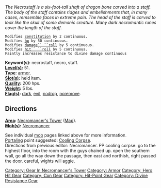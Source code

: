*The Necrostaff is a six-foot-tall shaft of dragon bone carved into a
staff. The body of the staff contains ridges and embelishments that, in
many cases, remsemble faces in extreme pain. The head of the staff is
carved to look like the skull of some demonic creature. Many dark
necromantic runes cover the length of the staff.*

`Modifies `[`constitution`](Constitution.md "wikilink")` by 2 continuous.`  
`Modifies `[`hp`](Hit_Points.md "wikilink")` by 50 continuous.`  
`Modifies `[`damage`` ``roll`](Damage_Roll.md "wikilink")` by 5 continuous.`  
`Modifies `[`hit`` ``roll`](Hit_Roll.md "wikilink")` by 5 continuous.`  
`Faintly increases resistance to divine damage continuous`

**Keyword(s):** necrostaff, necro, staff.  
**[Level(s)](Object_Level.md "wikilink"):** 51.  
**[Type](:Category:_Object_Types.md "wikilink"):**
[armor](:Category:_Armor.md "wikilink").  
**[Slot(s)](Object_Slots.md "wikilink"):** held item.  
**[Quality](Object_Quality.md "wikilink"):** 200 hps.  
**[Weight](Object_Weight.md "wikilink"):** 5 lbs.  
**[Flag(s)](:Category:_Object_Flags.md "wikilink"):**
[dark](Dark_Flag.md "wikilink"), [evil](Evil_Flag.md "wikilink"),
[nodrop](NoDrop_Flag.md "wikilink"),
[noremove](NoRemove_Flag.md "wikilink").  

## Directions

**[Area](:Category:_Areas.md "wikilink"):** [Necromancer's
Tower](:Category:_Necromancer's_Tower.md "wikilink")
([Map](Necromancer's_Tower_Map.md "wikilink")).  
**[Mob(s)](:Category:_Mobs.md "wikilink"):**
[Necromancer](Necromancer.md "wikilink")

See individual [mob](:Category:_Mobs.md "wikilink") pages linked above
for more information.  
[Portaling](Portal.md "wikilink") point suggested: [Cooling
Corpse](Cooling_Corpse.md "wikilink").  
Directions from previous editor: Necromancer. PP cooling corpse. go to
the highest floor, into the room with the guys chained up. open the
southern wall, go all the way down the passage, then east and northish,
right passed the door. careful, wights will aggie.

[Category: Gear In Necromancer's
Tower](Category:_Gear_In_Necromancer's_Tower "wikilink") [Category:
Armor](Category:_Armor "wikilink") [Category: Hero Hit
Gear](Category:_Hero_Hit_Gear "wikilink") [Category: Con
Gear](Category:_Con_Gear "wikilink") [Category: Hit-Point
Gear](Category:_Hit-Point_Gear "wikilink") [Category: Divine Resistance
Gear](Category:_Divine_Resistance_Gear "wikilink")
